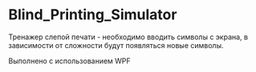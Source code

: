 # Blind_Printing_Simulator

Тренажер слепой печати - необходимо вводить символы с экрана, в зависимости от сложности будут появляться новые символы.

Выполнено с использованием WPF